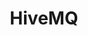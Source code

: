 ---
title: HiveMQ
categories:
  - message-broker
docs:
  - id: java
    url: https://java.testcontainers.org/modules/hivemq/
    example: |
      ```java
      var hivemqCe = new HiveMQContainer(DockerImageName.parse("hivemq/hivemq-ce")
        .withTag("2021.3"))
      hivemqCe.start();
      ```
description: |
  HiveMQ is an MQTT broker and a client based messaging platform designed for the fast, efficient and reliable movement of data to and from connected IoT devices.
---